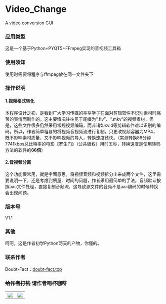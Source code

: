 # Video_Change

A video conversion GUI

### 应用类型

这是一个基于Python+PYQT5+FFmpeg实现的音视频工具箱

### 使用须知 

使用时需要将程序与ffmpeg放在同一文件夹下

### 操作说明

#### 1.视频格式转化

本程序设计之初，是看到广大学习传媒的莘莘学子在面对剪辑软件不识别素材时痛苦的表情而制作的。这主要情况往往见于尾缀为“.flv”、“.mkv”的视频素材，但是，这些文件很多仍然采用常规视频编码，而非诸如xvid等剪辑软件难以识别的编码。所以，作者简单粗暴的将视频音视频流进行复制，只更改视频容器为MP4，既不影响素材质量，又不影响视频的导入，转换速度还快。（实测转换88分钟7741kbps总比特率的电影《罗生门》（公共版权）用时五秒，转换速度是使用转码方法的软件的**66倍**）

#### 2.音视频分离

这个功能很常用，就是字面意思，将视频音频和视频拆分出来成两个文件，这里需要说明一下，还是考虑到质量、时间的问题，作者采用最简单的手法，音频默认按照aac文件处理，直接复制音频流，这导致源文件的音频不是aac编码的时候转换会出现问题。

### 版本号

V1.1

### 其他

呵呵，这是作者初学Python两天的产物，你懂的。

### 联系作者

Doubt-Fact：<a href="https://www.doubt-fact.top">doubt-fact.top</a>

### ~~给作者打钱~~ 请作者喝杯咖啡

<table>
<tr><td><img src="https://www.doubt-fact.top/usr/uploads/2022/02/3934940879.jpg"></td><td><img src="https://www.doubt-fact.top/usr/uploads/2022/02/3193382672.png"></td><tr></table>
<!-- 别问我为什么不按md语法写这句话，从我网站上复制过来的，懒的改了 -->
